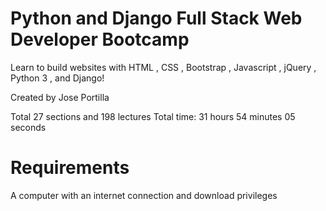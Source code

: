 # Python and Django Full Stack Web Developer Bootcamp

Learn to build websites with HTML , CSS , Bootstrap , Javascript , jQuery , Python 3 , and Django!

Created by Jose Portilla

Total 27 sections and 198 lectures
Total time: 31 hours 54 minutes 05 seconds

# Requirements
A computer with an internet connection and download privileges
